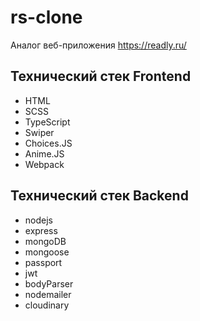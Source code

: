 # rs-clone

Аналог веб-приложения https://readly.ru/

## Технический стек Frontend

- HTML
- SCSS
- TypeScript
- Swiper
- Choices.JS
- Anime.JS
- Webpack

## Технический стек Backend

- nodejs
- express
- mongoDB
- mongoose
- passport
- jwt
- bodyParser
- nodemailer
- cloudinary
